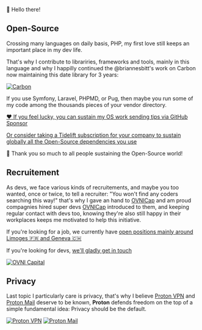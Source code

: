👋 Hello there!

## Open-Source

Crossing many languages on daily basis, PHP, my first love still keeps an important place in my dev life.

That's why I contribute to librariries, frameworks and tools, mainly in this language and why I happilly continued the @briannesbitt's work on Carbon now maintaining this date library for 3 years:

[![Carbon](https://carbon.nesbot.com/logo.png)](https://carbon.nesbot.com/docs/)

If you use Symfony, Laravel, PHPMD, or Pug, then maybe you run some of my code among the thousands pieces of your vendor directory.

[❤️ If you feel lucky, you can sustain my OS work sending tips via GitHub Sponsor](https://github.com/sponsors/kylekatarnls)

[Or consider taking a Tidelift subscription for your company to sustain globally all the Open-Source dependencies you use](https://tidelift.com/subscription/pkg/packagist-nesbot-carbon?utm_source=packagist-nesbot-carbon&utm_medium=referral&utm_campaign=readme)

🙏 Thank you so much to all people sustaining the Open-Source world!

## Recruitement

As devs, we face various kinds of recruitements, and maybe you too wanted, once or twice, to tell a recruiter: "You won't find any coders searching this way!" that's why I gave an hand to [OVNICap](https://www.ovnicap.com/) and am proud compagnies hired super devs [OVNICap](https://www.ovnicap.com/) introduced to them, and keeping regular contact with devs too, knowing they're also still happy in their workplaces keeps me motivated to help this initiative.

If you're looking for a job, we currently have [open positions mainly around Limoges 🇫🇷 and Geneva 🇨🇭 ](https://www.ovnicap.com/wall-of-fame)

If you're looking for devs, [we'll gladly get in touch](https://www.ovnicap.com/#3)

[![OVNI Capital](https://user-images.strikinglycdn.com/res/hrscywv4p/image/upload/c_limit,fl_lossy,h_300,w_300,f_auto,q_auto/1232856/Appellation_cktdm7.png)](https://www.ovnicap.com/)

## Privacy

Last topic I particularly care is privacy, that's why I believe [Proton VPN](https://protonvpn.com/) and [Proton Mail](https://protonmail.com/) deserve to be known, **Proton** defends freedom on the top of a simple fundamental idea: Privacy should be the default.

[![Proton VPN](https://avatars.githubusercontent.com/u/25028530?s=60&v=4)](https://protonvpn.com/)
[![Proton Mail](https://avatars.githubusercontent.com/u/6953970?s=60&v=4)](https://protonmail.com/)

